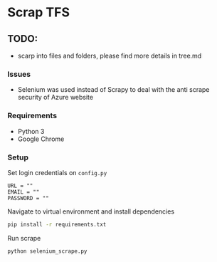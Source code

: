 # Scrap TFS

## TODO:
* scarp into files and folders, please find more details in tree.md


### Issues
* Selenium was used instead of Scrapy to deal with the anti scrape security of Azure website

### Requirements
* Python 3
* Google Chrome

### Setup
Set login credentials on `config.py` 
```
URL = ""
EMAIL = ""
PASSWORD = ""
```

Navigate to virtual environment and install dependencies
```bash
pip install -r requirements.txt
```

Run scrape
```bash
python selenium_scrape.py 
```

